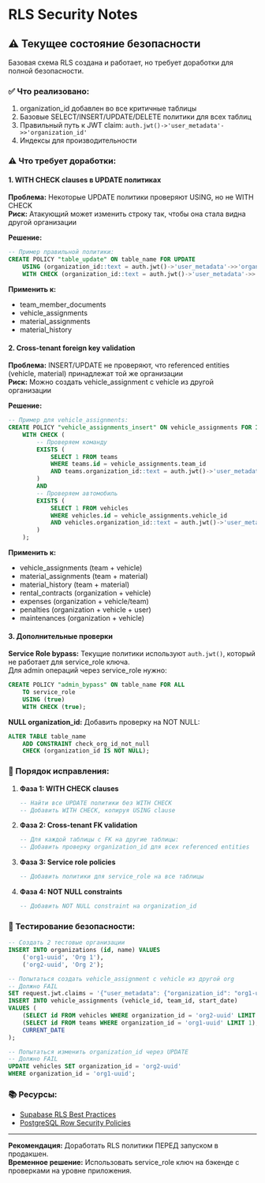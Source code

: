 # RLS Security Notes

## ⚠️ Текущее состояние безопасности

Базовая схема RLS создана и работает, но требует доработки для полной безопасности.

### ✅ Что реализовано:
1. organization_id добавлен во все критичные таблицы
2. Базовые SELECT/INSERT/UPDATE/DELETE политики для всех таблиц
3. Правильный путь к JWT claim: `auth.jwt()->'user_metadata'->>'organization_id'`
4. Индексы для производительности

### ⚠️ Что требует доработки:

#### 1. WITH CHECK clauses в UPDATE политиках
**Проблема:** Некоторые UPDATE политики проверяют USING, но не WITH CHECK  
**Риск:** Атакующий может изменить строку так, чтобы она стала видна другой организации

**Решение:**
```sql
-- Пример правильной политики:
CREATE POLICY "table_update" ON table_name FOR UPDATE 
    USING (organization_id::text = auth.jwt()->'user_metadata'->>'organization_id')
    WITH CHECK (organization_id::text = auth.jwt()->'user_metadata'->>'organization_id');
```

**Применить к:**
- team_member_documents
- vehicle_assignments  
- material_assignments
- material_history

#### 2. Cross-tenant foreign key validation
**Проблема:** INSERT/UPDATE не проверяют, что referenced entities (vehicle, material) принадлежат той же организации  
**Риск:** Можно создать vehicle_assignment с vehicle из другой организации

**Решение:**
```sql
-- Пример для vehicle_assignments:
CREATE POLICY "vehicle_assignments_insert" ON vehicle_assignments FOR INSERT 
    WITH CHECK (
        -- Проверяем команду
        EXISTS (
            SELECT 1 FROM teams 
            WHERE teams.id = vehicle_assignments.team_id 
            AND teams.organization_id::text = auth.jwt()->'user_metadata'->>'organization_id'
        )
        AND
        -- Проверяем автомобиль
        EXISTS (
            SELECT 1 FROM vehicles 
            WHERE vehicles.id = vehicle_assignments.vehicle_id 
            AND vehicles.organization_id::text = auth.jwt()->'user_metadata'->>'organization_id'
        )
    );
```

**Применить к:**
- vehicle_assignments (team + vehicle)
- material_assignments (team + material)
- material_history (team + material)
- rental_contracts (organization + vehicle)
- expenses (organization + vehicle/team)
- penalties (organization + vehicle + user)
- maintenances (organization + vehicle)

#### 3. Дополнительные проверки

**Service Role bypass:**
Текущие политики используют `auth.jwt()`, который не работает для service_role ключа.  
Для admin операций через service_role нужно:
```sql
CREATE POLICY "admin_bypass" ON table_name FOR ALL
    TO service_role
    USING (true)
    WITH CHECK (true);
```

**NULL organization_id:**
Добавить проверку на NOT NULL:
```sql
ALTER TABLE table_name 
    ADD CONSTRAINT check_org_id_not_null 
    CHECK (organization_id IS NOT NULL);
```

### 🔧 Порядок исправления:

1. **Фаза 1: WITH CHECK clauses**
   ```sql
   -- Найти все UPDATE политики без WITH CHECK
   -- Добавить WITH CHECK, копируя USING clause
   ```

2. **Фаза 2: Cross-tenant FK validation**
   ```sql
   -- Для каждой таблицы с FK на другие таблицы:
   -- Добавить проверку organization_id для всех referenced entities
   ```

3. **Фаза 3: Service role policies**
   ```sql
   -- Добавить политики для service_role на все таблицы
   ```

4. **Фаза 4: NOT NULL constraints**
   ```sql
   -- Добавить NOT NULL constraint на organization_id
   ```

### 🧪 Тестирование безопасности:

```sql
-- Создать 2 тестовые организации
INSERT INTO organizations (id, name) VALUES 
    ('org1-uuid', 'Org 1'),
    ('org2-uuid', 'Org 2');

-- Попытаться создать vehicle_assignment с vehicle из другой org
-- Должно FAIL
SET request.jwt.claims = '{"user_metadata": {"organization_id": "org1-uuid"}}';
INSERT INTO vehicle_assignments (vehicle_id, team_id, start_date)
VALUES (
    (SELECT id FROM vehicles WHERE organization_id = 'org2-uuid' LIMIT 1),
    (SELECT id FROM teams WHERE organization_id = 'org1-uuid' LIMIT 1),
    CURRENT_DATE
);

-- Попытаться изменить organization_id через UPDATE
-- Должно FAIL
UPDATE vehicles SET organization_id = 'org2-uuid' 
WHERE organization_id = 'org1-uuid';
```

### 📚 Ресурсы:
- [Supabase RLS Best Practices](https://supabase.com/docs/guides/auth/row-level-security)
- [PostgreSQL Row Security Policies](https://www.postgresql.org/docs/current/ddl-rowsecurity.html)

---

**Рекомендация:** Доработать RLS политики ПЕРЕД запуском в продакшен.  
**Временное решение:** Использовать service_role ключ на бэкенде с проверками на уровне приложения.
